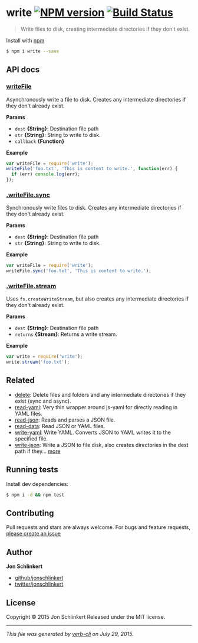 # write [![NPM version](https://badge.fury.io/js/write.svg)](https://badge.fury.io/js/write)  [![Build Status](https://travis-ci.org/jonschlinkert/write.svg)](https://travis-ci.org/jonschlinkert/write)

> Write files to disk, creating intermediate directories if they don't exist.

Install with [npm](https://www.npmjs.com/)

```sh
$ npm i write --save
```

## API docs

### [writeFile](index.js#L32)

Asynchronously write a file to disk. Creates any intermediate directories if they don't already exist.

**Params**

* `dest` **{String}**: Destination file path
* `str` **{String}**: String to write to disk.
* `callback` **{Function}**

**Example**

```js
var writeFile = require('write');
writeFile('foo.txt', 'This is content to write.', function(err) {
  if (err) console.log(err);
});
```

### [.writeFile.sync](index.js#L64)

Synchronously write files to disk. Creates any intermediate directories if they don't already exist.

**Params**

* `dest` **{String}**: Destination file path
* `str` **{String}**: String to write to disk.

**Example**

```js
var writeFile = require('write');
writeFile.sync('foo.txt', 'This is content to write.');
```

### [.writeFile.stream](index.js#L87)

Uses `fs.createWriteStream`, but also creates any intermediate directories if they don't already exist.

**Params**

* `dest` **{String}**: Destination file path
* `returns` **{Stream}**: Returns a write stream.

**Example**

```js
var write = require('write');
write.stream('foo.txt');
```

## Related

* [delete](https://github.com/jonschlinkert/delete): Delete files and folders and any intermediate directories if they exist (sync and async).
* [read-yaml](https://github.com/jonschlinkert/read-yaml): Very thin wrapper around js-yaml for directly reading in YAML files.
* [read-json](https://github.com/azer/read-json): Reads and parses a JSON file.
* [read-data](https://github.com/jonschlinkert/read-data): Read JSON or YAML files.
* [write-yaml](https://github.com/jonschlinkert/write-yaml): Write YAML. Converts JSON to YAML writes it to the specified file.
* [write-json](https://github.com/jonschlinkert/write-json): Write a JSON to file disk, also creates directories in the dest path if they… [more](https://github.com/jonschlinkert/write-json)

## Running tests

Install dev dependencies:

```sh
$ npm i -d && npm test
```

## Contributing

Pull requests and stars are always welcome. For bugs and feature requests, [please create an issue](https://github.com/jonschlinkert/write/issues/new)

## Author

**Jon Schlinkert**

+ [github/jonschlinkert](https://github.com/jonschlinkert)
+ [twitter/jonschlinkert](https://twitter.com/jonschlinkert)

## License

Copyright © 2015 Jon Schlinkert
Released under the MIT license.

***

_This file was generated by [verb-cli](https://github.com/assemble/verb-cli) on July 29, 2015._

<!-- deps:mocha -->